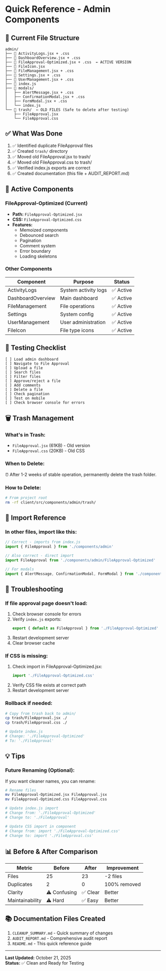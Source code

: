 # Quick Reference - Admin Components

## 📁 Current File Structure
```
admin/
├── 📄 ActivityLogs.jsx + .css
├── 📄 DashboardOverview.jsx + .css
├── 📄 FileApproval-Optimized.jsx + .css  ← ACTIVE VERSION
├── 📄 FileIcon.jsx
├── 📄 FileManagement.jsx + .css
├── 📄 Settings.jsx + .css
├── 📄 UserManagement.jsx + .css
├── 📄 index.js
├── 📁 modals/
│   ├── AlertMessage.jsx + .css
│   ├── ConfirmationModal.jsx + .css
│   ├── FormModal.jsx + .css
│   └── index.js
└── 📁 trash/  ← OLD FILES (Safe to delete after testing)
    ├── FileApproval.jsx
    └── FileApproval.css
```

## ✅ What Was Done
1. ✅ Identified duplicate FileApproval files
2. ✅ Created `trash/` directory
3. ✅ Moved old FileApproval.jsx to trash/
4. ✅ Moved old FileApproval.css to trash/
5. ✅ Verified index.js exports are correct
6. ✅ Created documentation (this file + AUDIT_REPORT.md)

## 🚀 Active Components

### FileApproval-Optimized (Current)
- **Path:** `FileApproval-Optimized.jsx`
- **CSS:** `FileApproval-Optimized.css`
- **Features:** 
  - Memoized components
  - Debounced search
  - Pagination
  - Comment system
  - Error boundary
  - Loading skeletons

### Other Components
| Component | Purpose | Status |
|-----------|---------|--------|
| ActivityLogs | System activity logs | ✅ Active |
| DashboardOverview | Main dashboard | ✅ Active |
| FileManagement | File operations | ✅ Active |
| Settings | System config | ✅ Active |
| UserManagement | User administration | ✅ Active |
| FileIcon | File type icons | ✅ Active |

## 🧪 Testing Checklist
```
[ ] Load admin dashboard
[ ] Navigate to File Approval
[ ] Upload a file
[ ] Search files
[ ] Filter files
[ ] Approve/reject a file
[ ] Add comments
[ ] Delete a file
[ ] Check pagination
[ ] Test on mobile
[ ] Check browser console for errors
```

## 🗑️ Trash Management

### What's in Trash:
- `FileApproval.jsx` (61KB) - Old version
- `FileApproval.css` (20KB) - Old CSS

### When to Delete:
⏰ After 1-2 weeks of stable operation, permanently delete the trash folder.

### How to Delete:
```bash
# From project root
rm -rf client/src/components/admin/trash/
```

## 📝 Import Reference

### In other files, import like this:
```javascript
// Correct - imports from index.js
import { FileApproval } from './components/admin'

// Also correct - direct import
import FileApproval from './components/admin/FileApproval-Optimized'

// For modals
import { AlertMessage, ConfirmationModal, FormModal } from './components/admin/modals'
```

## 🐛 Troubleshooting

### If file approval page doesn't load:
1. Check browser console for errors
2. Verify `index.js` exports:
   ```javascript
   export { default as FileApproval } from './FileApproval-Optimized'
   ```
3. Restart development server
4. Clear browser cache

### If CSS is missing:
1. Check import in FileApproval-Optimized.jsx:
   ```javascript
   import './FileApproval-Optimized.css'
   ```
2. Verify CSS file exists at correct path
3. Restart development server

### Rollback if needed:
```bash
# Copy from trash back to admin/
cp trash/FileApproval.jsx ./
cp trash/FileApproval.css ./

# Update index.js
# Change: './FileApproval-Optimized' 
# To: './FileApproval'
```

## 💡 Tips

### Future Renaming (Optional):
If you want cleaner names, you can rename:
```bash
# Rename files
mv FileApproval-Optimized.jsx FileApproval.jsx
mv FileApproval-Optimized.css FileApproval.css

# Update index.js import
# Change from: './FileApproval-Optimized'
# Change to: './FileApproval'

# Update CSS import in component
# Change from: import './FileApproval-Optimized.css'
# Change to: import './FileApproval.css'
```

## 📊 Before & After Comparison

| Metric | Before | After | Improvement |
|--------|--------|-------|-------------|
| Files | 25 | 23 | -2 files |
| Duplicates | 2 | 0 | 100% removed |
| Clarity | ⚠️ Confusing | ✅ Clear | Better |
| Maintainability | ⚠️ Hard | ✅ Easy | Better |

## 📚 Documentation Files Created
1. `CLEANUP_SUMMARY.md` - Quick summary of changes
2. `AUDIT_REPORT.md` - Comprehensive audit report
3. `README.md` - This quick reference guide

---

**Last Updated:** October 21, 2025  
**Status:** ✅ Clean and Ready for Testing
